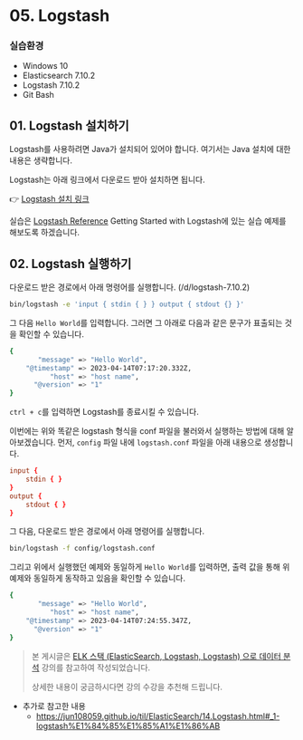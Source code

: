 # 05. Logstash

### 실습환경
- Windows 10
- Elasticsearch 7.10.2
- Logstash 7.10.2
- Git Bash

## 01. Logstash 설치하기

Logstash를 사용하려면 Java가 설치되어 있어야 합니다. 여기서는 Java 설치에 대한 내용은 생략합니다.

Logstash는 아래 링크에서 다운로드 받아 설치하면 됩니다.

👉 [Logstash 설치 링크](https://www.elastic.co/kr/downloads/logstash)

실습은 [Logstash Reference](https://www.elastic.co/guide/en/logstash/7.10/first-event.html) Getting Started with Logstash에 있는 실습 예제를 해보도록 하겠습니다.

## 02. Logstash 실행하기

다운로드 받은 경로에서 아래 명령어를 실행합니다. (/d/logstash-7.10.2)

```bash
bin/logstash -e 'input { stdin { } } output { stdout {} }'
```

그 다음 `Hello World`를 입력합니다. 그러면 그 아래로 다음과 같은 문구가 표출되는 것을 확인할 수 있습니다.

```bash
{
       "message" => "Hello World",
    "@timestamp" => 2023-04-14T07:17:20.332Z,
          "host" => "host name",
      "@version" => "1"
}
```

`ctrl + c`를 입력하면 Logstash를 종료시킬 수 있습니다.

이번에는 위와 똑같은 logstash 형식을 conf 파일을 불러와서 실행하는 방법에 대해 알아보겠습니다. 먼저, `config` 파일 내에 `logstash.conf` 파일을 아래 내용으로 생성합니다.

```conf
input {
    stdin { }
}
output {
    stdout { }
}
```

그 다음, 다운로드 받은 경로에서 아래 명령어를 실행합니다.

```bash
bin/logstash -f config/logstash.conf
```

그리고 위에서 실행했던 예제와 동일하게 `Hello World`를 입력하면, 출력 값을 통해 위 예제와 동일하게 동작하고 있음을 확인할 수 있습니다.

```bash
{
       "message" => "Hello World",
          "host" => "host name",
    "@timestamp" => 2023-04-14T07:24:55.347Z,
      "@version" => "1"
}
```

> 본 게시글은 [ELK 스택 (ElasticSearch, Logstash, Logstash) 으로 데이터 분석](https://www.inflearn.com/course/elk-%EC%8A%A4%ED%83%9D-%EB%8D%B0%EC%9D%B4%ED%84%B0-%EB%B6%84%EC%84%9D/dashboard) 강의를 참고하여 작성되었습니다.
>
>
> 상세한 내용이 궁금하시다면 강의 수강을 추천해 드립니다.
>

- 추가로 참고한 내용
  - <https://jun108059.github.io/til/ElasticSearch/14.Logstash.html#_1-logstash%E1%84%85%E1%85%A1%E1%86%AB>